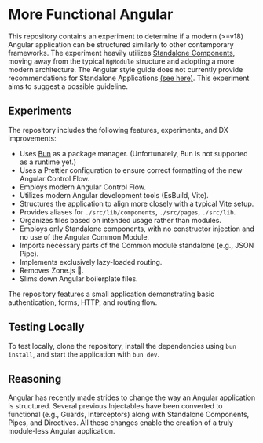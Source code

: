 # More Functional Angular

This repository contains an experiment to determine if a modern (>=v18) Angular application can be structured similarly to other contemporary frameworks. The experiment heavily utilizes [Standalone Components](https://angular.dev/guide/components/importing#standalone-components), moving away from the typical `NgModule` structure and adopting a more modern architecture. The Angular style guide does not currently provide recommendations for Standalone Applications [(see here)](https://angular.dev/style-guide#app-root-module). This experiment aims to suggest a possible guideline.

## Experiments

The repository includes the following features, experiments, and DX improvements:

-   Uses [Bun](https://bun.sh) as a package manager. (Unfortunately, Bun is not supported as a runtime yet.)
-   Uses a Prettier configuration to ensure correct formatting of the new Angular Control Flow.
-   Employs modern Angular Control Flow.
-   Utilizes modern Angular development tools (EsBuild, Vite).
-   Structures the application to align more closely with a typical Vite setup.
-   Provides aliases for `./src/lib/components`, `./src/pages`, `./src/lib`.
-   Organizes files based on intended usage rather than modules.
-   Employs only Standalone components, with no constructor injection and no use of the Angular Common Module.
-   Imports necessary parts of the Common module standalone (e.g., JSON Pipe).
-   Implements exclusively lazy-loaded routing.
-   Removes Zone.js 🥳.
-   Slims down Angular boilerplate files.

The repository features a small application demonstrating basic authentication, forms, HTTP, and routing flow.

## Testing Locally

To test locally, clone the repository, install the dependencies using `bun install`, and start the application with `bun dev`.

## Reasoning

Angular has recently made strides to change the way an Angular application is structured. Several previous Injectables have been converted to functional (e.g., Guards, Interceptors) along with Standalone Components, Pipes, and Directives. All these changes enable the creation of a truly module-less Angular application.
